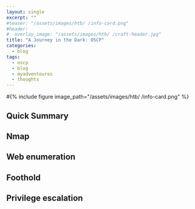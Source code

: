 ```yaml
---
layout: single
excerpt: ""
#teaser: "/assets/images/htb/ /info-card.png"
#header:
#  overlay_image: "/assets/images/htb/ /craft-header.jpg"
title: "A Journey in the Dark: OSCP"
categories:
  - blog
tags:
  - oscp
  - blog
  - myadventoures
  - thoughts
---
```

#{% include figure image_path="/assets/images/htb/ /info-card.png" %}

## Quick Summary

## Nmap

## Web enumeration

## Foothold

## Privilege escalation

